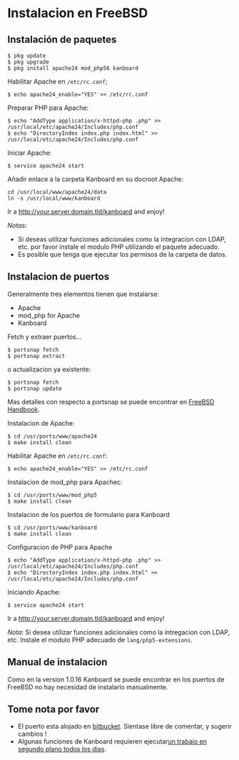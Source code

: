 Instalacion en FreeBSD 
=======================

Instalación de paquetes
---------------------

```bash---terminal
$ pkg update
$ pkg upgrade
$ pkg install apache24 mod_php56 kanboard
```

Habilitar Apache en `/etc/rc.conf`;

```bash---terminal
$ echo apache24_enable="YES" >> /etc/rc.conf
```

Preparar PHP para Apache:

```bash---terminal
$ echo "AddType application/x-httpd-php .php" >> /usr/local/etc/apache24/Includes/php.conf
$ echo "DirectoryIndex index.php index.html" >> /usr/local/etc/apache24/Includes/php.conf
```

Iniciar Apache:

```bash---terminal
$ service apache24 start
```

Añadir enlace a la carpeta Kanboard en su docroot Apache:


```bash---terminal
cd /usr/local/www/apache24/data
ln -s /usr/local/www/kanboard
```

Ir a http://your.server.domain.tld/kanboard and enjoy!

*Notas*:
- Si deseas utilizar funciones adicionales como la integracion con LDAP, etc.
por favor instale el modulo PHP utilizando el paquete adecuado.
- Es posible que tenga que ejecutar los permisos de la carpeta de datos.


Instalacion de puertos
---------------------

Generalmente tres elementos tienen que instalarse:

- Apache
- mod_php for Apache
- Kanboard

Fetch y extraer puertos...

```bash---terminal
$ portsnap fetch
$ portsnap extract
```

o actualizacion ya existente:

```bash---terminal
$ portsnap fetch
$ portsnap update
```

Mas detalles con respecto a portsnap se puede encontrar en [FreeBSD Handbook](https://www.freebsd.org/doc/handbook/ports-using.html).

Instalacion de Apache:

```bash--terminal
$ cd /usr/ports/www/apache24
$ make install clean
```

Habilitar Apache en `/etc/rc.conf`:

```bash---terminal
$ echo apache24_enable="YES" >> /etc/rc.conf
```

Instalacion de  mod_php para Apachec:

```bash---terminal
$ cd /usr/ports/www/mod_php5
$ make install clean
```

Instalacion de los puertos de formulario para Kanboard

```bash---terminal
$ cd /usr/ports/www/kanboard
$ make install clean
```

Configuracion de PHP para Apache


```bash--terminal
$ echo "AddType application/x-httpd-php .php" >> /usr/local/etc/apache24/Includes/php.conf
$ echo "DirectoryIndex index.php index.html" >> /usr/local/etc/apache24/Includes/php.conf
```

Iniciando Apache:

```bash---terminal
$ service apache24 start
```

Ir a http://your.server.domain.tld/kanboard and enjoy!

*Nota*:
Si desea utilizar funciones adicionales como la intregacion con LDAP, etc.
Instale el modulo PHP adecuado de `lang/php5-extensions`.


Manual de instalacion
-------------------

Como en la version 1.0.16 Kanboard se puede encontrar en los puertos de FreeBSD no hay necesidad de instalarlo manualmente.


Tome nota por favor
--------------------

- El puerto esta alojado en [bitbucket](https://bitbucket.org/if0/freebsd-kanboard/). Sientase libre de comentar, y sugerir cambios !
- Algunas funciones de Kanboard requieren ejecutar[un trabajo en segundo plano todos los dias](cronjob.markdown).

